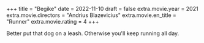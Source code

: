 +++
title = "Begike"
date = 2022-11-10
draft = false
extra.movie.year = 2021
extra.movie.directors = "Andrius Blazevicius"
extra.movie.en_title = "Runner"
extra.movie.rating = 4
+++

Better put that dog on a leash. Otherwise you'll keep running all day.<!-- more -->
